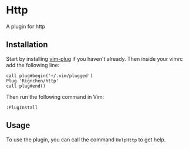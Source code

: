# Http

A plugin for http

## Installation
Start by installing [vim-plug](https://github.com/junegunn/vim-plug) if you haven't already.
Then inside your vimrc add the following line:
```vim
call plug#begin('~/.vim/plugged')
Plug 'Rignchen/http'
call plug#end()
```
Then run the following command in Vim:
```vim
:PlugInstall
```

## Usage
To use the plugin, you can call the command `HelpHttp` to get help.

